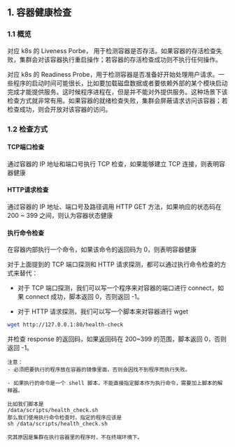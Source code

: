 ## 1. 容器健康检查

### 1.1 概览

对应 k8s 的 Liveness Porbe， 用于检测容器是否存活。如果容器的存活检查失败，集群会对该容器执行重启操作；若容器的存活检查成功则不执行任何操作。

对应 k8s 的 Readiness Probe，用于检测容器是否准备好开始处理用户请求。一些程序的启动时间可能很长，比如要加载磁盘数据或者要依赖外部的某个模块启动完成才能提供服务。这时候程序进程在，但是并不能对外提供服务。这种场景下该检查方式就非常有用。如果容器的就绪检查失败，集群会屏蔽请求访问该容器；若检查成功，则会开放对该容器的访问。

### 1.2 检查方式

#### TCP端口检查

通过容器的 IP 地址和端口号执行 TCP 检查，如果能够建立 TCP 连接，则表明容器健康

#### HTTP请求检查

通过容器的 IP 地址、端口号及路径调用 HTTP GET 方法，如果响应的状态码在 200 ~ 399 之间，则认为容器状态健康

#### 执行命令检查

在容器内部执行一个命令，如果该命令的返回码为 0，则表明容器健康

对于上面提到的 TCP 端口探测和 HTTP 请求探测，都可以通过执行命令检查的方式来替代：

- 对于 TCP 端口探测，我们可以写一个程序来对容器的端口进行 connect，如果 connect 成功，脚本返回 0，否则返回 -1。

- 对于 HTTP 请求探测，我们可以写一个脚本来对容器进行 wget

```bash
wget http://127.0.0.1:80/health-check
```

并检查 response 的返回码，如果返回码在 200~399 的范围，脚本返回 0，否则返回 -1。

```
注意：
- 必须把要执行的程序放在容器的镜像里面，否则会因找不到程序而执行失败。

- 如果执行的命令是一个 shell 脚本，不能直接指定脚本作为执行命令，需要加上脚本的解释器。

比如我们脚本是 
/data/scripts/health_check.sh
那么我们使用执行命令检查时，指定的程序应该是
sh /data/scripts/health_check.sh

究其原因是集群在执行容器里的程序时，不在终端环境下。
```